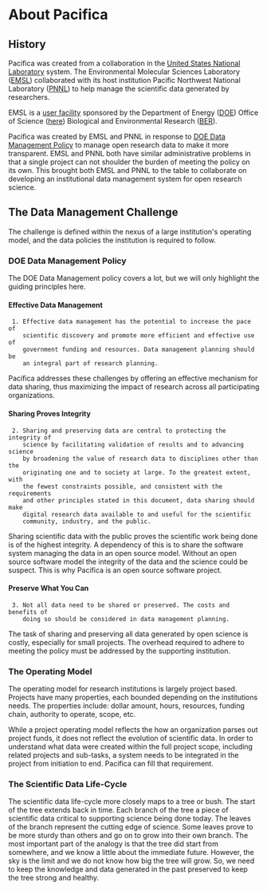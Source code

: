 # About Pacifica

## History

Pacifica was created from a collaboration in the
[United States National Laboratory](https://en.wikipedia.org/wiki/United_States_Department_of_Energy_national_laboratories)
system. The Environmental Molecular Sciences Laboratory ([EMSL](https://www.emsl.pnnl.gov))
collaborated with its host institution Pacific Northwest National Laboratory
([PNNL](https://www.pnnl.gov)) to help manage the scientific data generated
by researchers.

EMSL is a [user facility](https://www.energy.gov/science/science-innovation/office-science-user-facilities)
sponsored by the Department of Energy ([DOE](https://www.energy.gov))
Office of Science ([here](https://www.energy.gov/science)) Biological and
Environmental Research ([BER](https://www.energy.gov/science/ber/biological-and-environmental-research)).

Pacifica was created by EMSL and PNNL in response to 
[DOE Data Management Policy](https://www.energy.gov/datamanagement/doe-policy-digital-research-data-management)
to manage open research data to make it more transparent. EMSL and
PNNL both have similar administrative problems in that a single
project can not shoulder the burden of meeting the policy on its
own. This brought both EMSL and PNNL to the table to collaborate on
developing an institutional data management system for open research
science.

## The Data Management Challenge

The challenge is defined within the nexus of a large institution's
operating model, and the data policies the institution is required
to follow.

### DOE Data Management Policy

The DOE Data Management policy covers a lot, but we will only highlight
the guiding principles here.

#### Effective Data Management

```
 1. Effective data management has the potential to increase the pace of
    scientific discovery and promote more efficient and effective use of
    government funding and resources. Data management planning should be
    an integral part of research planning.
```

Pacifica addresses these challenges by offering an effective mechanism
for data sharing, thus maximizing the impact of research across all
participating organizations.

#### Sharing Proves Integrity

```
 2. Sharing and preserving data are central to protecting the integrity of
    science by facilitating validation of results and to advancing science
    by broadening the value of research data to disciplines other than the
    originating one and to society at large. To the greatest extent, with
    the fewest constraints possible, and consistent with the requirements
    and other principles stated in this document, data sharing should make
    digital research data available to and useful for the scientific
    community, industry, and the public.
```

Sharing scientific data with the public proves the scientific work being done
is of the highest integrity. A dependency of this is to share the software
system managing the data in an open source model. Without an open source 
software model the integrity of the data and the science could be suspect.
This is why Pacifica is an open source software project.

#### Preserve What You Can

```
 3. Not all data need to be shared or preserved. The costs and benefits of
    doing so should be considered in data management planning.
```

The task of sharing and preserving all data generated by open science is
costly, especially for small projects. The overhead required to adhere to
meeting the policy must be addressed by the supporting institution.

### The Operating Model

The operating model for research institutions is largely project based.
Projects have many properties, each bounded depending on the institutions
needs. The properties include: dollar amount, hours, resources, funding
chain, authority to operate, scope, etc.

While a project operating model reflects the how an organization parses out
project funds, it does not reflect the evolution of scientific data. In
order to understand what data were created within the full project scope,
including related projects and sub-tasks, a system needs to be integrated
in the project from initiation to end. Pacifica can fill that requirement.

### The Scientific Data Life-Cycle

The scientific data life-cycle more closely maps to a tree or bush. The
start of the tree extends back in time. Each branch of the tree a piece
of scientific data critical to supporting science being done today. The
leaves of the branch represent the cutting edge of science. Some leaves
prove to be more sturdy than others and go on to grow into their own
branch. The most important part of the analogy is that the tree did
start from somewhere, and we know a little about the immediate future.
However, the sky is the limit and we do not know how big the tree will
grow. So, we need to keep the knowledge and data generated in the past
preserved to keep the tree strong and healthy.